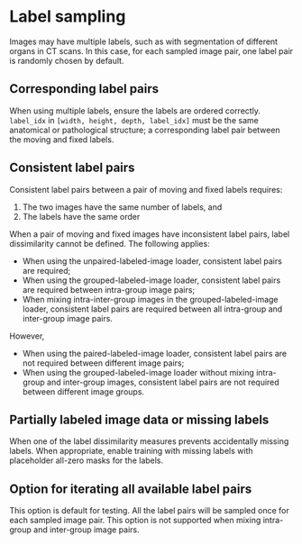 # Label sampling

Images may have multiple labels, such as with segmentation of different organs in CT
scans. In this case, for each sampled image pair, one label pair is randomly chosen by
default.

## Corresponding label pairs

When using multiple labels, ensure the labels are ordered correctly. `label_idx` in
`[width, height, depth, label_idx]` must be the same anatomical or pathological
structure; a corresponding label pair between the moving and fixed labels.

## Consistent label pairs

Consistent label pairs between a pair of moving and fixed labels requires:

1. The two images have the same number of labels, and
2. The labels have the same order

When a pair of moving and fixed images have inconsistent label pairs, label
dissimilarity cannot be defined. The following applies:

- When using the unpaired-labeled-image loader, consistent label pairs are required;
- When using the grouped-labeled-image loader, consistent label pairs are required
  between intra-group image pairs;
- When mixing intra-inter-group images in the grouped-labeled-image loader, consistent
  label pairs are required between all intra-group and inter-group image pairs.

However,

- When using the paired-labeled-image loader, consistent label pairs are not required
  between different image pairs;
- When using the grouped-labeled-image loader without mixing intra-group and inter-group
  images, consistent label pairs are not required between different image groups.

## Partially labeled image data or missing labels

When one of the label dissimilarity measures prevents accidentally missing labels. When
appropriate, enable training with missing labels with placeholder all-zero masks for the
labels.

## Option for iterating all available label pairs

This option is default for testing. All the label pairs will be sampled once for each
sampled image pair. This option is not supported when mixing intra-group and inter-group
image pairs.

